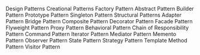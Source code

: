 ﻿Design Patterns
	Creational Patterns
		Factory Pattern
		Abstract Pattern
		Builder Pattern
		Prototype Pattern
		Singleton Pattern
	Structural Patterns
		Adapter Pattern
		Bridge Pattern
		Composite Pattern
		Decorator Pattern
		Facade Pattern
		Flyweight Pattern
		Proxy Pattern
	Behavioral Pattern
		Chain of Responsibility Pattern
		Command Pattern
		Iterator Pattern
		Mediator Pattern
		Memento Pattern
		Observer Pattern
		State Pattern
		Strategy Pattern
		Template Method Pattern
		Visitor Pattern